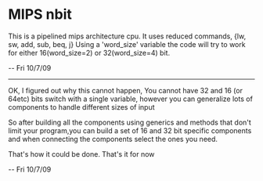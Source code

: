 MIPS nbit
=========

This is a pipelined mips architecture cpu.
It uses reduced commands, {lw, sw, add, sub, beq, j}
Using a 'word_size' variable the code will try to work 
for either 16(word_size=2) or 32(word_size=4) bit.

 -- Fri 10/7/09

--------------------------------------------------------

OK, I figured out why this cannot happen,
You cannot have 32 and 16 (or 64etc) bits 
switch with a single variable, however you 
can generalize lots of components to handle 
different sizes of input

So after building all the components using 
generics and methods that don't limit your 
program,you can build a set of 16 and 32 bit 
specific components and when connecting the 
components select the ones you need.

That's how it could be done.
That's it for now

 -- Fri 10/7/09

